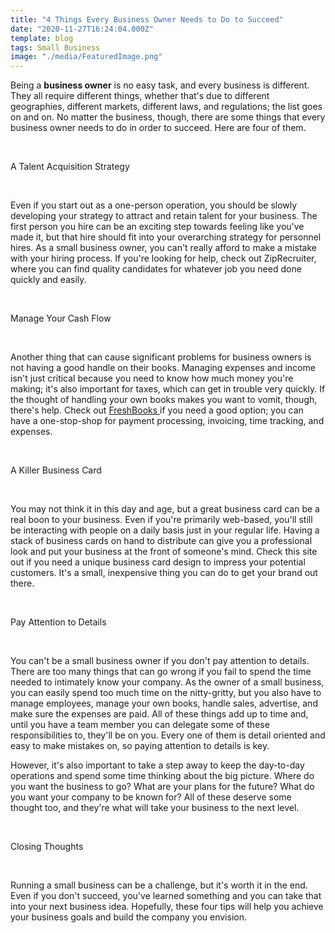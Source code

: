 ```yaml
---
title: "4 Things Every Business Owner Needs to Do to Succeed"
date: "2020-11-27T16:24:04.000Z"
template: blog
tags: Small Business
image: "./media/FeaturedImage.png"
---
```


Being a **business owner** is no easy task, and every business is different. They all require different things, whether that's due to different geographies, different markets, different laws, and regulations; the list goes on and on. No matter the business, though, there are some things that every business owner needs to do in order to succeed. Here are four of them.

<Br>

<title-2>A Talent Acquisition Strategy</title-2>

<Br>

Even if you start out as a one-person operation, you should be slowly developing your strategy to attract and retain talent for your business. The first person you hire can be an exciting step towards feeling like you've made it, but that hire should fit into your overarching strategy for personnel hires. As a small business owner, you can't really afford to make a mistake with your hiring process. If you're looking for help, check out ZipRecruiter, where you can find quality candidates for whatever job you need done quickly and easily. 

<Br>

<title-2>Manage Your Cash Flow</title-2>

<Br>

Another thing that can cause significant problems for business owners is not having a good handle on their books. Managing expenses and income isn't just critical because you need to know how much money you're making; it's also important for taxes, which can get in trouble very quickly. If the thought of handling your own books makes you want to vomit, though, there's help. Check out <a target="_blank" href="https://www.freshbooks.com/">  FreshBooks </a> if you need a good option; you can have a one-stop-shop for payment processing, invoicing, time tracking, and expenses.

<Br>

<title-2>A Killer Business Card</title-2>

<Br>

You may not think it in this day and age, but a great business card can be a real boon to your business. Even if you're primarily web-based, you'll still be interacting with people on a daily basis just in your regular life. Having a stack of business cards on hand to distribute can give you a professional look and put your business at the front of someone's mind. Check this site out if you need a unique business card design to impress your potential customers. It's a small, inexpensive thing you can do to get your brand out there.

<Br>

<title-2>Pay Attention to Details</title-2>

<Br>

You can't be a small business owner if you don't pay attention to details. There are too many things that can go wrong if you fail to spend the time needed to intimately know your company. As the owner of a small business, you can easily spend too much time on the nitty-gritty, but you also have to manage employees, manage your own books, handle sales, advertise, and make sure the expenses are paid. All of these things add up to time and, until you have a team member you can delegate some of these responsibilities to, they'll be on you. Every one of them is detail oriented and easy to make mistakes on, so paying attention to details is key.

However, it's also important to take a step away to keep the day-to-day operations and spend some time thinking about the big picture. Where do you want the business to go? What are your plans for the future? What do you want your company to be known for? All of these deserve some thought too, and they're what will take your business to the next level.

<Br>

<title-2>Closing Thoughts</title-2>

<Br>

Running a small business can be a challenge, but it's worth it in the end. Even if you don't succeed, you've learned something and you can take that into your next business idea. Hopefully, these four tips will help you achieve your business goals and build the company you envision.

